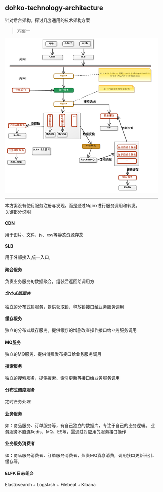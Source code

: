dohko-technology-architecture
---
针对后台架构，探讨几套通用的技术架构方案

> 方案一  

![方案一](https://github.com/Mr-LuXiaoHua/dohko-technology-architecture/blob/master/technology-architecture-01.png)

---
本方案没有使用服务注册与发现，而是通过Nginx进行服务调用和转发。  
关键部分说明
#### CDN
用于图片、文件、js、css等静态资源存放

#### SLB
用于外部接入,统一入口。  

#### 聚合服务
负责业务服务的数据聚合，组装后返回给调用方  

##### 分布式锁服务
独立的分布式锁服务，提供获取锁、释放锁接口给业务服务调用

#### 缓存服务
独立的分布式缓存服务，提供缓存的增删改查操作接口给业务服务调用

#### MQ服务
独立的MQ服务，提供消费发布接口给业务服务调用

#### 搜索服务
独立的搜索服务，提供搜索、索引更新等接口给业务服务调用

#### 分布式调度服务
定时任务处理

#### 业务服务
如：商品服务、订单服务等，有自己独立的数据库，专注于自己的业务逻辑。
业务服务不直连Redis、MQ、ES等，需通过对应用的服务接口操作

#### 业务服务消费者
如：商品服务消费者、订单服务消费者，负责MQ消息消费，调用接口更新索引、缓存等。

#### ELFK 日志组合
Elasticsearch + Logstash + Filebeat + Kibana

   